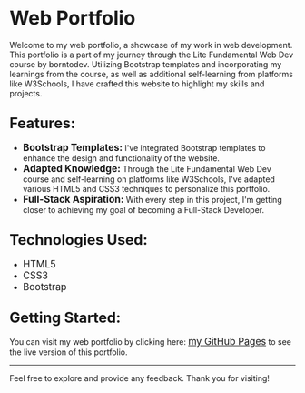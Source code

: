 # <span style="font-size:larger;">Web Portfolio</span>

Welcome to my web portfolio, a showcase of my work in web development. This portfolio is a part of my journey through the Lite Fundamental Web Dev course by borntodev. Utilizing Bootstrap templates and incorporating my learnings from the course, as well as additional self-learning from platforms like W3Schools, I have crafted this website to highlight my skills and projects.

## <span style="font-size:larger;">Features:</span>

- <span style="font-size:larger;"><b>Bootstrap Templates:</b></span> I've integrated Bootstrap templates to enhance the design and functionality of the website.
- <span style="font-size:larger;"><b>Adapted Knowledge:</b></span> Through the Lite Fundamental Web Dev course and self-learning on platforms like W3Schools, I've adapted various HTML5 and CSS3 techniques to personalize this portfolio.
- <span style="font-size:larger;"><b>Full-Stack Aspiration:</b></span> With every step in this project, I'm getting closer to achieving my goal of becoming a Full-Stack Developer.

## <span style="font-size:larger;">Technologies Used:</span>

- <span style="font-size:larger;">HTML5</span>
- <span style="font-size:larger;">CSS3</span>
- <span style="font-size:larger;">Bootstrap</span>

## <span style="font-size:larger;">Getting Started:</span>

You can visit my web portfolio by clicking here: <span style="font-size:larger;">[my GitHub Pages](https://awassanan.github.io/Web-Portfolio/)</span> to see the live version of this portfolio.

<hr>

Feel free to explore and provide any feedback. Thank you for visiting!

